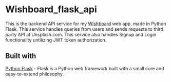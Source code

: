 # Wishboard_flask_api

This is the backend API service for my [Wishboard](https://github.com/edgar-ishankulov/wishboard_frontend) web app, made in Python Flask. This service handles queries from users and sends requests to third party API at Unsplash.com.
This service also handles Signup and Login functionality untilizing JWT token authorization.
## Built with
[Python Flask](https://www.fullstackpython.com/flask.html) - Flask is a Python web framework built with a small core and easy-to-extend philosophy.
